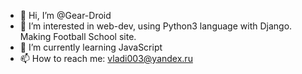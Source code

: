 - 👋 Hi, I’m @Gear-Droid
- 👀 I’m interested in web-dev, using Python3 language with Django. Making Football School site.
- 🌱 I’m currently learning JavaScript
- 📫 How to reach me: vladi003@yandex.ru

<!---
Gear-Droid/Gear-Droid is a ✨ special ✨ repository because its `README.md` (this file) appears on your GitHub profile.
You can click the Preview link to take a look at your changes.
--->
